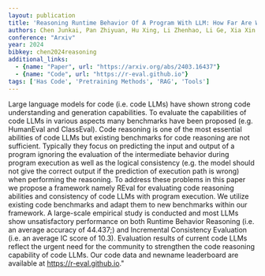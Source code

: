```yaml
---
layout: publication
title: 'Reasoning Runtime Behavior Of A Program With LLM: How Far Are We?'
authors: Chen Junkai, Pan Zhiyuan, Hu Xing, Li Zhenhao, Li Ge, Xia Xin
conference: "Arxiv"
year: 2024
bibkey: chen2024reasoning
additional_links:
  - {name: "Paper", url: "https://arxiv.org/abs/2403.16437"}
  - {name: "Code", url: "https://r-eval.github.io"}
tags: ['Has Code', 'Pretraining Methods', 'RAG', 'Tools']
---
```

Large language models for code (i.e. code LLMs) have shown strong code understanding and generation capabilities. To evaluate the capabilities of code LLMs in various aspects many benchmarks have been proposed (e.g. HumanEval and ClassEval). Code reasoning is one of the most essential abilities of code LLMs but existing benchmarks for code reasoning are not sufficient. Typically they focus on predicting the input and output of a program ignoring the evaluation of the intermediate behavior during program execution as well as the logical consistency (e.g. the model should not give the correct output if the prediction of execution path is wrong) when performing the reasoning. To address these problems in this paper we propose a framework namely REval for evaluating code reasoning abilities and consistency of code LLMs with program execution. We utilize existing code benchmarks and adapt them to new benchmarks within our framework. A large-scale empirical study is conducted and most LLMs show unsatisfactory performance on both Runtime Behavior Reasoning (i.e. an average accuracy of 44.437;) and Incremental Consistency Evaluation (i.e. an average IC score of 10.3). Evaluation results of current code LLMs reflect the urgent need for the community to strengthen the code reasoning capability of code LLMs. Our code data and newname leaderboard are available at https://r-eval.github.io."
